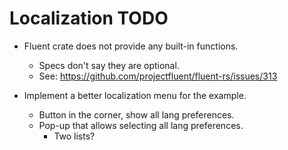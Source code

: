 # Localization TODO

* Fluent crate does not provide any built-in functions.
    - Specs don't say they are optional.
    - See: https://github.com/projectfluent/fluent-rs/issues/313

* Implement a better localization menu for the example.
    - Button in the corner, show all lang preferences.
    - Pop-up that allows selecting all lang preferences.
        - Two lists?